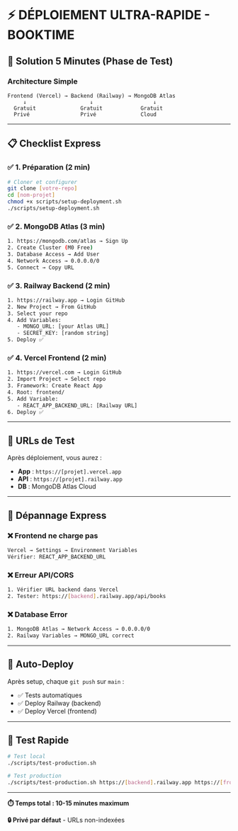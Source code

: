 # ⚡ DÉPLOIEMENT ULTRA-RAPIDE - BOOKTIME

## 🚀 Solution 5 Minutes (Phase de Test)

### Architecture Simple
```
Frontend (Vercel) → Backend (Railway) → MongoDB Atlas
     ↓                    ↓                   ↓
  Gratuit              Gratuit            Gratuit
  Privé                Privé              Cloud
```

---

## 📋 Checklist Express

### ✅ 1. Préparation (2 min)
```bash
# Cloner et configurer
git clone [votre-repo]
cd [nom-projet]
chmod +x scripts/setup-deployment.sh
./scripts/setup-deployment.sh
```

### ✅ 2. MongoDB Atlas (3 min)
```bash
1. https://mongodb.com/atlas → Sign Up
2. Create Cluster (M0 Free)
3. Database Access → Add User
4. Network Access → 0.0.0.0/0
5. Connect → Copy URL
```

### ✅ 3. Railway Backend (2 min)
```bash
1. https://railway.app → Login GitHub
2. New Project → From GitHub
3. Select your repo
4. Add Variables:
   - MONGO_URL: [your Atlas URL]
   - SECRET_KEY: [random string]
5. Deploy ✅
```

### ✅ 4. Vercel Frontend (2 min)
```bash
1. https://vercel.com → Login GitHub
2. Import Project → Select repo
3. Framework: Create React App
4. Root: frontend/
5. Add Variable:
   - REACT_APP_BACKEND_URL: [Railway URL]
6. Deploy ✅
```

---

## 🎯 URLs de Test

Après déploiement, vous aurez :

- **App** : `https://[projet].vercel.app` 
- **API** : `https://[projet].railway.app`
- **DB** : MongoDB Atlas Cloud

---

## 🔧 Dépannage Express

### ❌ Frontend ne charge pas
```bash
Vercel → Settings → Environment Variables
Vérifier: REACT_APP_BACKEND_URL
```

### ❌ Erreur API/CORS
```bash
1. Vérifier URL backend dans Vercel
2. Tester: https://[backend].railway.app/api/books
```

### ❌ Database Error
```bash
1. MongoDB Atlas → Network Access → 0.0.0.0/0
2. Railway Variables → MONGO_URL correct
```

---

## 🚀 Auto-Deploy

Après setup, chaque `git push` sur `main` :
- ✅ Tests automatiques
- ✅ Deploy Railway (backend)
- ✅ Deploy Vercel (frontend)

---

## 📱 Test Rapide

```bash
# Test local
./scripts/test-production.sh

# Test production
./scripts/test-production.sh https://[backend].railway.app https://[frontend].vercel.app
```

---

**⏱️ Temps total : 10-15 minutes maximum**

**🔒 Privé par défaut** - URLs non-indexées